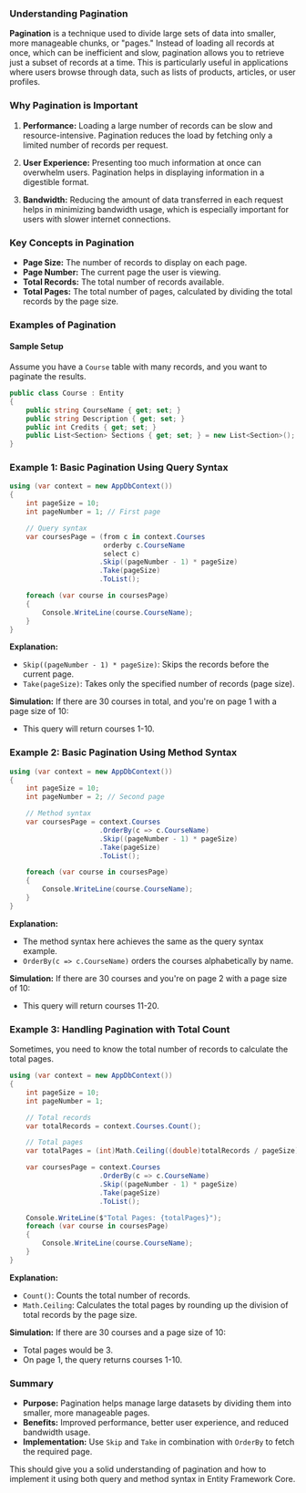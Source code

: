 ### Understanding Pagination

**Pagination** is a technique used to divide large sets of data into smaller, more manageable chunks, or "pages." Instead of loading all records at once, which can be inefficient and slow, pagination allows you to retrieve just a subset of records at a time. This is particularly useful in applications where users browse through data, such as lists of products, articles, or user profiles.

### Why Pagination is Important

1. **Performance:** Loading a large number of records can be slow and resource-intensive. Pagination reduces the load by fetching only a limited number of records per request.

2. **User Experience:** Presenting too much information at once can overwhelm users. Pagination helps in displaying information in a digestible format.

3. **Bandwidth:** Reducing the amount of data transferred in each request helps in minimizing bandwidth usage, which is especially important for users with slower internet connections.

### Key Concepts in Pagination

- **Page Size:** The number of records to display on each page.
- **Page Number:** The current page the user is viewing.
- **Total Records:** The total number of records available.
- **Total Pages:** The total number of pages, calculated by dividing the total records by the page size.

### Examples of Pagination

#### Sample Setup

Assume you have a `Course` table with many records, and you want to paginate the results.

```csharp
public class Course : Entity
{
    public string CourseName { get; set; }
    public string Description { get; set; }
    public int Credits { get; set; }
    public List<Section> Sections { get; set; } = new List<Section>();
}
```

### Example 1: Basic Pagination Using Query Syntax

```csharp
using (var context = new AppDbContext())
{
    int pageSize = 10;
    int pageNumber = 1; // First page

    // Query syntax
    var coursesPage = (from c in context.Courses
                       orderby c.CourseName
                       select c)
                      .Skip((pageNumber - 1) * pageSize)
                      .Take(pageSize)
                      .ToList();

    foreach (var course in coursesPage)
    {
        Console.WriteLine(course.CourseName);
    }
}
```

**Explanation:**

- `Skip((pageNumber - 1) * pageSize)`: Skips the records before the current page.
- `Take(pageSize)`: Takes only the specified number of records (page size).

**Simulation:**
If there are 30 courses in total, and you're on page 1 with a page size of 10:
- This query will return courses 1-10.

### Example 2: Basic Pagination Using Method Syntax

```csharp
using (var context = new AppDbContext())
{
    int pageSize = 10;
    int pageNumber = 2; // Second page

    // Method syntax
    var coursesPage = context.Courses
                      .OrderBy(c => c.CourseName)
                      .Skip((pageNumber - 1) * pageSize)
                      .Take(pageSize)
                      .ToList();

    foreach (var course in coursesPage)
    {
        Console.WriteLine(course.CourseName);
    }
}
```

**Explanation:**

- The method syntax here achieves the same as the query syntax example.
- `OrderBy(c => c.CourseName)` orders the courses alphabetically by name.

**Simulation:**
If there are 30 courses and you're on page 2 with a page size of 10:
- This query will return courses 11-20.

### Example 3: Handling Pagination with Total Count

Sometimes, you need to know the total number of records to calculate the total pages.

```csharp
using (var context = new AppDbContext())
{
    int pageSize = 10;
    int pageNumber = 1;

    // Total records
    var totalRecords = context.Courses.Count();

    // Total pages
    var totalPages = (int)Math.Ceiling((double)totalRecords / pageSize);

    var coursesPage = context.Courses
                      .OrderBy(c => c.CourseName)
                      .Skip((pageNumber - 1) * pageSize)
                      .Take(pageSize)
                      .ToList();

    Console.WriteLine($"Total Pages: {totalPages}");
    foreach (var course in coursesPage)
    {
        Console.WriteLine(course.CourseName);
    }
}
```

**Explanation:**

- `Count()`: Counts the total number of records.
- `Math.Ceiling`: Calculates the total pages by rounding up the division of total records by the page size.

**Simulation:**
If there are 30 courses and a page size of 10:
- Total pages would be 3.
- On page 1, the query returns courses 1-10.

### Summary

- **Purpose:** Pagination helps manage large datasets by dividing them into smaller, more manageable pages.
- **Benefits:** Improved performance, better user experience, and reduced bandwidth usage.
- **Implementation:** Use `Skip` and `Take` in combination with `OrderBy` to fetch the required page.

This should give you a solid understanding of pagination and how to implement it using both query and method syntax in Entity Framework Core.